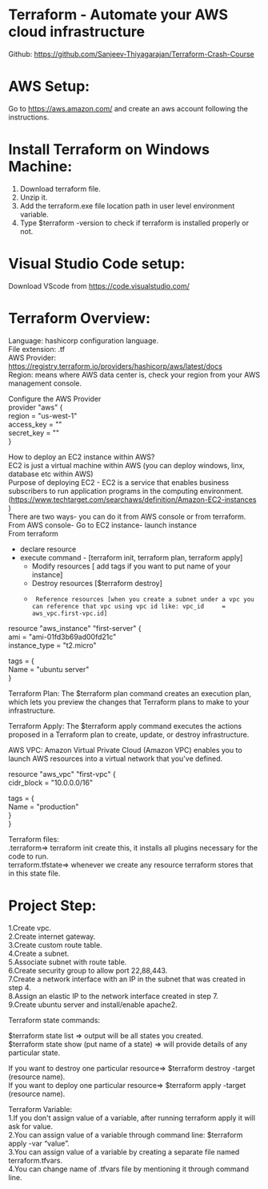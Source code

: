 # Terraform - Automate your AWS cloud infrastructure

Github: https://github.com/Sanjeev-Thiyagarajan/Terraform-Crash-Course  

# AWS Setup:
Go to https://aws.amazon.com/  and create an aws account following the instructions.  

# Install Terraform on Windows Machine:
1. Download terraform file.  
2. Unzip it.  
3. Add the terraform.exe file location path in user level environment variable.  
4. Type $terraform -version to check if terraform is installed properly or not.  

# Visual Studio Code setup:
Download VScode from https://code.visualstudio.com/ 

# Terraform Overview:
 
Language: hashicorp configuration language.   
File extension: .tf  
AWS Provider: https://registry.terraform.io/providers/hashicorp/aws/latest/docs   
Region: means where AWS data center is, check your region from your AWS management console.  

Configure the AWS Provider  
provider "aws" {  
  region = "us-west-1"  
  access_key = ""  
  secret_key = ""  
}


How to deploy an EC2 instance within AWS?  
EC2 is just a virtual machine within AWS (you can deploy windows, linx, database etc within AWS)  
Purpose of deploying EC2 - EC2 is a service that enables business subscribers to run application programs in the computing environment.  (https://www.techtarget.com/searchaws/definition/Amazon-EC2-instances )  
There are two ways- you can do it from AWS console or from terraform.  
 From AWS console- Go to EC2 instance- launch instance  
 From terraform   
- declare resource  
- execute command - [terraform init, terraform plan, terraform apply]  
     - 	Modify resources [ add tags if you want to put name of your instance]  
     - 	Destroy resources [$terraform destroy]  
     -   	Reference resources [when you create a subnet under a vpc you can reference that vpc using vpc id like: vpc_id     = aws_vpc.first-vpc.id]  


resource "aws_instance" "first-server" {  
  ami           = "ami-01fd3b69ad00fd21c"  
  instance_type = "t2.micro"  
 
  tags = {  
    Name = "ubuntu server"  
  }  


Terraform Plan:
The $terraform plan command creates an execution plan, which lets you preview the changes that Terraform plans to make to your infrastructure.

Terraform Apply:
The $terraform apply command executes the actions proposed in a Terraform plan to create, update, or destroy infrastructure.

AWS VPC:
Amazon Virtual Private Cloud (Amazon VPC) enables you to launch AWS resources into a virtual network that you've defined.

resource "aws_vpc" "first-vpc" {  
  cidr_block       = "10.0.0.0/16"  
 
  tags = {  
    Name = "production"   
  }  
}  


Terraform files:  
.terraform=> terraform init create this, it installs all plugins necessary for the code to run.  
terraform.tfstate=> whenever we create any resource terraform stores that in this state file.  


# Project Step:
1.Create vpc.  
2.Create internet gateway.  
3.Create custom route table.  
4.Create a subnet.  
5.Associate subnet with route table.  
6.Create security group to allow port 22,88,443.  
7.Create a network interface with an IP in the subnet that was created in step 4.  
8.Assign an elastic IP to the network interface created in step 7.  
9.Create ubuntu server and install/enable apache2.  

Terraform state commands:  

$terraform state list => output will be all states you created.  
$terraform state show (put name of a state) => will provide details of any particular state.  

If you want to destroy one particular resource=> $terraform destroy -target (resource name).  
If you want to deploy one particular resource=> $terraform apply -target (resource name).  

Terraform Variable:  
1.If you don't assign value of a variable, after running terraform apply it will ask for value.  
2.You can assign value of a variable through command line: $terraform apply -var “value”.  
3.You can assign value of a variable by creating a separate file named terraform.tfvars.  
4.You can change name of .tfvars file by mentioning it through command line.  







